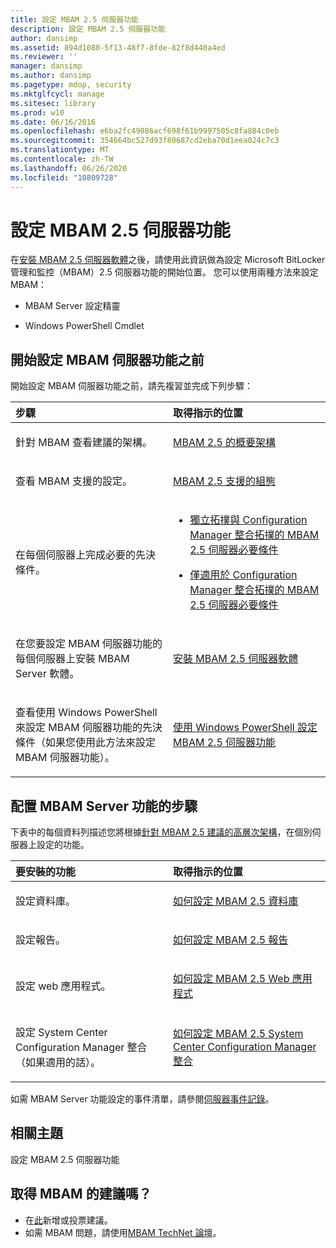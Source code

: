 ```yaml
---
title: 設定 MBAM 2.5 伺服器功能
description: 設定 MBAM 2.5 伺服器功能
author: dansimp
ms.assetid: 894d1080-5f13-48f7-8fde-82f8d440a4ed
ms.reviewer: ''
manager: dansimp
ms.author: dansimp
ms.pagetype: mdop, security
ms.mktglfcycl: manage
ms.sitesec: library
ms.prod: w10
ms.date: 06/16/2016
ms.openlocfilehash: e6ba2fc49086acf698f61b9997505c8fa884c0eb
ms.sourcegitcommit: 354664bc527d93f80687cd2eba70d1eea024c7c3
ms.translationtype: MT
ms.contentlocale: zh-TW
ms.lasthandoff: 06/26/2020
ms.locfileid: "10809728"
---
```

# 設定 MBAM 2.5 伺服器功能


在[安裝 MBAM 2.5 伺服器軟體](installing-the-mbam-25-server-software.md)之後，請使用此資訊做為設定 Microsoft BitLocker 管理和監控（MBAM）2.5 伺服器功能的開始位置。 您可以使用兩種方法來設定 MBAM：

-   MBAM Server 設定精靈

-   Windows PowerShell Cmdlet

## 開始設定 MBAM 伺服器功能之前


開始設定 MBAM 伺服器功能之前，請先複習並完成下列步驟：

<table>
<colgroup>
<col width="50%" />
<col width="50%" />
</colgroup>
<thead>
<tr class="header">
<th align="left">步驟</th>
<th align="left">取得指示的位置</th>
</tr>
</thead>
<tbody>
<tr class="odd">
<td align="left"><p>針對 MBAM 查看建議的架構。</p></td>
<td align="left"><p><a href="high-level-architecture-for-mbam-25.md" data-raw-source="[High-Level Architecture for MBAM 2.5](high-level-architecture-for-mbam-25.md)">MBAM 2.5 的概要架構</a></p></td>
</tr>
<tr class="even">
<td align="left"><p>查看 MBAM 支援的設定。</p></td>
<td align="left"><p><a href="mbam-25-supported-configurations.md" data-raw-source="[MBAM 2.5 Supported Configurations](mbam-25-supported-configurations.md)">MBAM 2.5 支援的組態</a></p></td>
</tr>
<tr class="odd">
<td align="left"><p>在每個伺服器上完成必要的先決條件。</p></td>
<td align="left"><ul>
<li><p><a href="mbam-25-server-prerequisites-for-stand-alone-and-configuration-manager-integration-topologies.md" data-raw-source="[MBAM 2.5 Server Prerequisites for Stand-alone and Configuration Manager Integration Topologies](mbam-25-server-prerequisites-for-stand-alone-and-configuration-manager-integration-topologies.md)">獨立拓撲與 Configuration Manager 整合拓撲的 MBAM 2.5 伺服器必要條件</a></p></li>
<li><p><a href="mbam-25-server-prerequisites-that-apply-only-to-the-configuration-manager-integration-topology.md" data-raw-source="[MBAM 2.5 Server Prerequisites that Apply Only to the Configuration Manager Integration Topology](mbam-25-server-prerequisites-that-apply-only-to-the-configuration-manager-integration-topology.md)">僅適用於 Configuration Manager 整合拓撲的 MBAM 2.5 伺服器必要條件</a></p></li>
</ul></td>
</tr>
<tr class="even">
<td align="left"><p>在您要設定 MBAM 伺服器功能的每個伺服器上安裝 MBAM Server 軟體。</p></td>
<td align="left"><p><a href="installing-the-mbam-25-server-software.md" data-raw-source="[Installing the MBAM 2.5 Server Software](installing-the-mbam-25-server-software.md)">安裝 MBAM 2.5 伺服器軟體</a></p></td>
</tr>
<tr class="odd">
<td align="left"><p>查看使用 Windows PowerShell 來設定 MBAM 伺服器功能的先決條件（如果您使用此方法來設定 MBAM 伺服器功能）。</p></td>
<td align="left"><p><a href="configuring-mbam-25-server-features-by-using-windows-powershell.md" data-raw-source="[Configuring MBAM 2.5 Server Features by Using Windows PowerShell](configuring-mbam-25-server-features-by-using-windows-powershell.md)">使用 Windows PowerShell 設定 MBAM 2.5 伺服器功能</a></p></td>
</tr>
</tbody>
</table>

 

## 配置 MBAM Server 功能的步驟


下表中的每個資料列描述您將根據[針對 MBAM 2.5 建議的高層次架構](high-level-architecture-for-mbam-25.md)，在個別伺服器上設定的功能。

<table>
<colgroup>
<col width="50%" />
<col width="50%" />
</colgroup>
<thead>
<tr class="header">
<th align="left">要安裝的功能</th>
<th align="left">取得指示的位置</th>
</tr>
</thead>
<tbody>
<tr class="odd">
<td align="left"><p>設定資料庫。</p></td>
<td align="left"><p><a href="how-to-configure-the-mbam-25-databases.md" data-raw-source="[How to Configure the MBAM 2.5 Databases](how-to-configure-the-mbam-25-databases.md)">如何設定 MBAM 2.5 資料庫</a></p></td>
</tr>
<tr class="even">
<td align="left"><p>設定報告。</p></td>
<td align="left"><p><a href="how-to-configure-the-mbam-25-reports.md" data-raw-source="[How to Configure the MBAM 2.5 Reports](how-to-configure-the-mbam-25-reports.md)">如何設定 MBAM 2.5 報告</a></p></td>
</tr>
<tr class="odd">
<td align="left"><p>設定 web 應用程式。</p></td>
<td align="left"><p><a href="how-to-configure-the-mbam-25-web-applications.md" data-raw-source="[How to Configure the MBAM 2.5 Web Applications](how-to-configure-the-mbam-25-web-applications.md)">如何設定 MBAM 2.5 Web 應用程式</a></p></td>
</tr>
<tr class="even">
<td align="left"><p>設定 System Center Configuration Manager 整合（如果適用的話）。</p></td>
<td align="left"><p><a href="how-to-configure-the-mbam-25-system-center-configuration-manager-integration.md" data-raw-source="[How to Configure the MBAM 2.5 System Center Configuration Manager Integration](how-to-configure-the-mbam-25-system-center-configuration-manager-integration.md)">如何設定 MBAM 2.5 System Center Configuration Manager 整合</a></p></td>
</tr>
</tbody>
</table>

 

如需 MBAM Server 功能設定的事件清單，請參閱[伺服器事件記錄](server-event-logs.md)。



## 相關主題


設定 MBAM 2.5 伺服器功能
 

 
## 取得 MBAM 的建議嗎？
- 在[此](http://mbam.uservoice.com/forums/268571-microsoft-bitlocker-administration-and-monitoring)新增或投票建議。 
- 如需 MBAM 問題，請使用[MBAM TechNet 論壇](https://social.technet.microsoft.com/Forums/home?forum=mdopmbam)。





